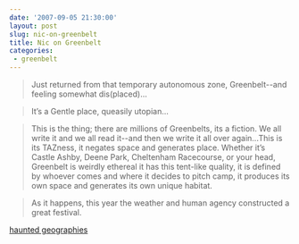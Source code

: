 ```yaml
---
date: '2007-09-05 21:30:00'
layout: post
slug: nic-on-greenbelt
title: Nic on Greenbelt
categories:
 - greenbelt
---
```


> Just returned from that temporary autonomous zone, Greenbelt--and feeling somewhat dis(placed)...

> It’s a Gentle place, queasily utopian...

> This is the thing; there are millions of Greenbelts, its a fiction. We all write it and we all read it--and then we write it all over again...This is its TAZness, it negates space and generates place. Whether it’s Castle Ashby, Deene Park, Cheltenham Racecourse, or your head, Greenbelt is weirdly ethereal it has this tent-like quality, it is defined by whoever comes and where it decides to pitch camp, it produces its own space and generates its own unique habitat.

> As it happens, this year the weather and human agency constructed a great festival. 

[haunted geographies][1]

   [1]: http://hauntedgeographies.typepad.com/basho/2007/08/61.html

